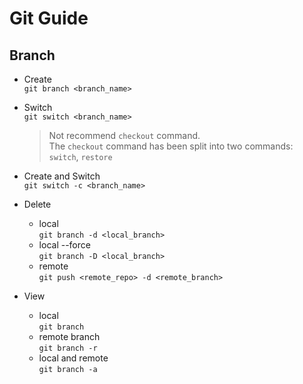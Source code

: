 # Git Guide

## Branch
- Create  
  ```git branch <branch_name>```

- Switch  
  ```git switch <branch_name>```
  > Not recommend ```checkout``` command.  
  > The ```checkout``` command has been split into two commands: ```switch```, ```restore```

- Create and Switch  
  ```git switch -c <branch_name>```

- Delete
  - local  
    ```git branch -d <local_branch>```
  - local --force  
    ```git branch -D <local_branch>```
  - remote  
    ```git push <remote_repo> -d <remote_branch>```

- View
  - local  
    ```git branch```
  - remote branch  
    ```git branch -r```
  - local and remote  
    ```git branch -a```